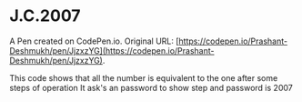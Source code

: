 # J.C.2007

A Pen created on CodePen.io. Original URL: [https://codepen.io/Prashant-Deshmukh/pen/JjzxzYG](https://codepen.io/Prashant-Deshmukh/pen/JjzxzYG).

This code shows that all the number is equivalent to the one after some steps of operation
It ask's an password to show step 
and password is 2007
